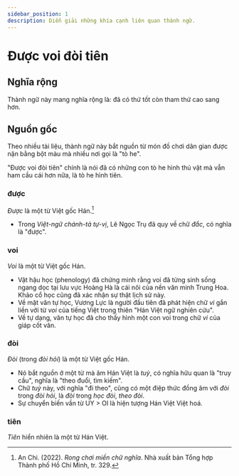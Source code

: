```yaml
---
sidebar_position: 1
description: Diễn giải những khía cạnh liên quan thành ngữ.
---
```


# Được voi đòi tiên

## Nghĩa rộng

Thành ngữ này mang nghĩa rộng là: đã có thứ tốt còn tham thứ cao sang hơn.

## Nguồn gốc

Theo nhiều tài liệu, thành ngữ này bắt nguồn từ món đồ chơi dân gian được nặn bằng bột màu mà nhiều nơi gọi là "tò he".

"Được voi đòi tiên" chính là nói đã có những con tò he hình thú vật mà vẫn ham cầu cái hơn nữa, là tò he hình tiên.

### được

*Được* là một từ Việt gốc Hán.[^1]

[^1]: An Chi. (2022). *Rong chơi miền chữ nghĩa*. Nhà xuất bản Tổng hợp Thành phố Hồ Chí Minh, tr. 329.

- Trong *Việt-ngữ chánh-tả* *tự-vị*, Lê Ngọc Trụ đã quy về chữ *đắc*, có nghĩa là "được". 

### voi

*Voi* là một từ Việt gốc Hán.

- Vật hậu học (phenology) đã chứng minh rằng voi đã từng sinh sống ngang dọc tại lưu vực Hoàng Hà là cái nôi của nền văn minh Trung Hoa. Khảo cổ học cũng đã xác nhận sự thật lịch sử này.
- Về mặt văn tự học, Vương Lực là người đầu tiên đã phát hiện chữ *vi* gắn liền với từ *voi* của tiếng Việt trong thiên "Hán Việt ngữ nghiên cứu".
- Về tự dạng, văn tự học đã cho thấy hình một con voi trong chữ *vi* của giáp cốt văn.

### đòi

*Đòi* (trong *đòi hỏi*) là một từ Việt gốc Hán.

- Nó bắt nguồn ở một từ mà âm Hán Việt là *tuỳ*, có nghĩa hữu quan là "truy cầu", nghĩa là "theo đuổi, tìm kiếm".
- Chữ *tuỳ* này, với nghĩa "đi theo", cũng có một điệp thức đồng âm với *đòi* trong *đòi hỏi*, là *đòi* trong *học đòi*, *theo đòi*.
- Sự chuyển biến vần từ UY > OI là hiện tượng Hán Việt Việt hoá.

### tiên

*Tiên* hiển nhiên là một từ Hán Việt.
